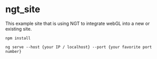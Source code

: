 # ngt_site

This example site that is using NGT to integrate webGL into a new or existing site. 

`npm install`

`ng serve --host {your IP / localhost} --port {your favorite port number}`


